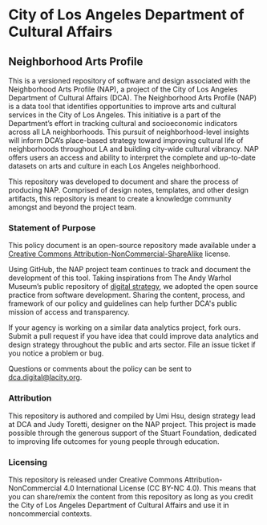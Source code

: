 # City of Los Angeles Department of Cultural Affairs
## Neighborhood Arts Profile

This is a versioned repository of software and design associated with the Neighborhood Arts Profile (NAP), a project of the City of Los Angeles Department of Cultural Affairs (DCA). 
The Neighborhood Arts Profile (NAP) is a data tool that identifies opportunities to improve arts and cultural services in the City of Los Angeles. This initiative is a part of the Department’s effort in tracking cultural and socioeconomic indicators across all LA neighborhoods. This pursuit of neighborhood-level insights will inform DCA’s place-based strategy toward improving cultural life of neighborhoods throughout LA and building city-wide cultural vibrancy. NAP offers users an access and ability to interpret the complete and up-to-date datasets on arts and culture in each Los Angeles neighborhood. 

This repository was developed to document and share the process of producing NAP. Comprised of design notes, templates, and other design artifacts, this repository is meant to create a knowledge community amongst and beyond the project team. 

### Statement of Purpose

This policy document is an open-source repository made available under a [Creative Commons Attribution-NonCommercial-ShareAlike](https://creativecommons.org/licenses/by-nc-sa/4.0/) license. 

Using GitHub, the NAP project team continues to track and document the development of this tool. Taking inspirations from The Andy Warhol Museum’s public repository of [digital strategy](https://github.com/thewarholmuseum/digital-strategy/), we adopted the open source practice from software development. Sharing the content, process, and framework of our policy and guidelines can help further DCA's public mission of access and transparency. 

If your agency is working on a similar data analytics project, fork ours. Submit a pull request if you have idea that could improve data analytics and design strategy throughout the public and arts sector. File an issue ticket if you notice a problem or bug. 

Questions or comments about the policy can be sent to dca.digital@lacity.org.

### Attribution

This repository is authored and compiled by Umi Hsu, design strategy lead at DCA and Judy Toretti, designer on the NAP project. This project is made possible through the generous support of the Stuart Foundation, dedicated to improving life outcomes for young people through education.

### Licensing

This repository is released under Creative Commons Attribution-NonCommercial 4.0 International License (CC BY-NC 4.0). This means that you can share/remix the content from this repository as long as you credit the City of Los Angeles Department of Cultural Affairs and use it in noncommercial contexts.
